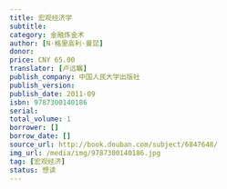 ```yaml
---
title: 宏观经济学
subtitle: 
category: 金融炼金术
author: [N·格里高利·曼昆]
donor: 
price: CNY 65.00
translator: [卢远瞩]
publish_company: 中国人民大学出版社
publish_version: 
publish_date: 2011-09
isbn: 9787300140186
serial: 
total_volume: 1
borrower: []
borrow_date: []
source_url: http://book.douban.com/subject/6847648/
img_url: /media/img/9787300140186.jpg
tag: [宏观经济]
status: 想读
---
```

